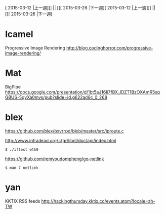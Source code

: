 [ 2015-03-12 |上一週]]] || [[[ 2015-03-26 |下一週]( 2015-03-12 |上一週]]] || [[[ 2015-03-26 |下一週)



# lcamel

Progressive Image Rendering
<http://blog.codinghorror.com/progressive-image-rendering/>  

# Mat

BigPipe
<https://docs.google.com/presentation/d/1bt5aJ16Ii7fBX_lDZT1BzOXAmR5sqGBUS-5qyXa0mvs/pub?slide=id.g622ad6c_0_268>  

# blex

<https://github.com/blex/bxvrrpd/blob/master/src/iproute.c>  

<http://www.infradead.org/~tgr/libnl/doc/api/index.html>  


    $ ./iftest eth0


<https://github.com/remyoudompheng/go-netlink>  


    $ man 7 netlink


# yan

KKTIX RSS feeds
<http://hackingthursday.kktix.cc/events.atom?locale=zh-TW>  